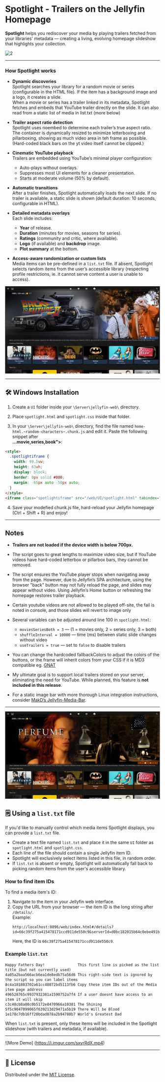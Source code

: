 # Spotlight - Trailers on the Jellyfin Homepage

**Spotlight** helps you rediscover your media by playing trailers fetched from your libraries' metadata — creating a living, evolving homepage slideshow that highlights your collection.

![2](https://raw.githubusercontent.com/JSethCreates/jellyfin-script-spotlight/refs/heads/main/screenshots/spotlightdemo.gif)

---

### How Spotlight works

- **Dynamic discoveries**  
  Spotlight searches your library for a random movie or series (configurable in the HTML file). If the item has a background image and a logo, it creates a slide.  
  When a movie or series has a trailer linked in its metadata, Spotlight fetches and embeds that YouTube trailer directly on the slide.
  It can also read from a static list of media in list.txt (more below)

- **Trailer aspect ratio detection**  
  Spotlight uses noembed to determine each trailer’s true aspect ratio. The container is dynamically resized to minimize letterboxing and pillarboxing, showing as much video area in teh frame as possible. (Hard-coded black bars on the yt video itself cannot be clipped.)

- **Cinematic YouTube playback**  
  Trailers are embedded using YouTube’s minimal player configuration:
  - Auto-plays without overlays.
  - Suppresses most UI elements for a cleaner presentation.
  - Starts at moderate volume (50% by default).

- **Automatic transitions**  
  After a trailer finishes, Spotlight automatically loads the next slide. If no trailer is available, a static slide is shown (default duration: 10 seconds, configurable in HTML).

- **Detailed metadata overlays**  
  Each slide includes:
  - **Year** of release.
  - **Duration** (minutes for movies, seasons for series).
  - **Ratings** (community and critic, where available).
  - **Logo** (if available) and **backdrop** image.
  - **Plot summary** at the bottom.

- **Access-aware randomization or custom lists**  
  Media items can be pre-defined in a `list.txt` file. If absent, Spotlight selects random items from the user’s accessible library (respecting profile restrictions, ie. it cannot serve content a user is unable to access).

![1](https://raw.githubusercontent.com/JSethCreates/jellyfin-script-spotlight/refs/heads/main/screenshots/1.PNG)

---

## 🛠️ Windows Installation

1. Create a `UI` folder inside your `\Server\jellyfin-web\` directory.  
2. Place `spotlight.html` and `spotlight.css` inside that folder.

3. In your `\Server\jellyfin-web\` directory, find the file named `home-html.~random-characters~.chunk.js` and edit it.
   Paste the following snippet after  
   **...movie,series,book">**:

```html
<style>
  .spotlightiframe {
    width: 99.5vw;
    height: 63vh;
    display: block;
    border: 0px solid #000;
    margin: -65px auto -50px auto;
  }
</style>
<iframe class="spotlightiframe" src="/web/UI/spotlight.html" tabindex="0"></iframe>
```

4. Save your modefied chunk.js file, hard-reload your Jellyfin homepage (Ctrl + Shift + R) and enjoy!

---

## Notes

- **Trailers are not loaded if the device width is below 700px.**

- The script goes to great lengths to maximize video size, but if YouTube videos have hard-coded letterbox or pillarbox bars, they cannot be removed.

- The script ensures the YouTube player stops when navigating away from the page. However, due to Jellyfin’s SPA architecture, using the browser "back" button may not fully reload the page, and slides may appear without video. Using Jellyfin’s Home button or refreshing the homepage restores trailer playback.

- Certain youtube videos are not allowed to be played off-site, the fail is noted in console, and those slides will revert to image only

- Several variables can be adjusted around line 100 in `spotlight.html`:
  - `moviesSeriesBoth = 3` — (1 = movies only, 2 = series only, 3 = both)
  - `shuffleInterval = 10000` — time (ms) between static slide changes without video
  - `useTrailers = true` — set to `false` to disable trailers

- You can change the hardcoded fallbackColors to adjust the colors of the buttons, or the frame will inherit colors from your CSS if it is MD3 compatible eg. [GNAT](https://github.com/JSethCreates/jellyfin-theme-sethstyle)

- My ultimate goal is to support local trailers stored on your server, eliminating the need for YouTube. While planned, this feature is **not included in this release**.

- For a static image bar with more thorough Linux integration instructions, consider [MakD’s Jellyfin-Media-Bar](https://github.com/MakD/Jellyfin-Media-Bar).

---

![2](https://raw.githubusercontent.com/JSethCreates/jellyfin-script-spotlight/refs/heads/main/screenshots/2.PNG)


## 🗒️ Using a `list.txt` file

If you'd like to manually control which media items Spotlight displays, you can provide a `list.txt` file.

- Create a text file named `list.txt` and place it in the same `UI` folder as `spotlight.html` and `spotlight.css`.
- Each line of the file should contain a single Jellyfin item ID.  
- Spotlight will exclusively select items listed in this file, in random order.  
- If `list.txt` is absent or empty, Spotlight will automatically fall back to picking random items from the user's accessible library.

### How to find item IDs

To find a media item's ID:

1. Navigate to the item in your Jellyfin web interface.
2. Copy the URL from your browser — the item ID is the long string after `/details/`.  
   Example:  
   ```
   http://localhost:8096/web/index.html#/details?id=66c39f275a415478171ccd911de550c9&serverId=d0bc182015b64c0ebe491b72839266c7
   ```
   Here, the ID is `66c39f275a415478171ccd911de550c9`.

### Example `list.txt`

```
Happy Fathers Day!               This first line is picked as the list title (but not currently used)
4a05a2baa566acb6ea1de8edb75a56d6 This right-side text is ignored by the script so you can label items
8c4a181803702a61cc48072bd5113fb6 Copy these item IDs out of the Media item page address
496528765c9937932301a1590752a7f4 If a user doesnt have access to an item it will skip
c3c48cb8a80c0b5172e8470966a10381 The Shining
5f5c9047099065f639213d29471a5b19 There Will be Blood
1e178c7db16ff20bdad078a2b94780b7 World's Greatest Dad
```

When `list.txt` is present, only these items will be included in the Spotlight slideshow (with trailers and metadata, if available).

---

![More Demo] (https://i.imgur.com/sxyrRdX.mp4)

---

## 📄 License

Distributed under the [MIT License](LICENSE).
